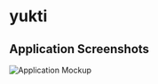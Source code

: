# yukti

## Application Screenshots

![Application Mockup](https://github.com/user-attachments/assets/18ad2f5e-a8e5-4c27-b478-3ec2ec02c0a7)



